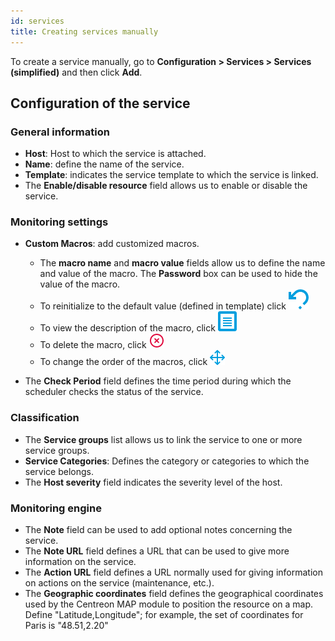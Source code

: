 ```yaml
---
id: services
title: Creating services manually
---
```


To create a service manually, go to **Configuration > Services > Services (simplified)** and then click **Add**.

## Configuration of the service

### General information

* **Host**: Host to which the service is attached.
* **Name**: define the name of the service.
* **Template**: indicates the service template to which the service is linked.
* The **Enable/disable resource** field allows us to enable or disable the service.

### Monitoring settings

* **Custom Macros**: add customized macros.

   - The **macro name** and **macro value** fields allow us to define the name and value of the macro. The **Password** box
can be used to hide the value of the macro.
   - To reinitialize to the default value (defined in template) click ![image](../../assets/configuration/common/undo.png#thumbnail1)
   - To view the description of the macro, click ![image](../../assets/configuration/common/description.png#thumbnail1)
   - To delete the macro, click ![image](../../assets/configuration/common/delete.png#thumbnail1)
   - To change the order of the macros, click ![image](../../assets/configuration/common/move.png#thumbnail1)

* The **Check Period** field defines the time period during which the scheduler checks the status of the service.

### Classification

* The **Service groups** list allows us to link the service to one or more service groups.
* **Service Categories**: Defines the category or categories to which the service belongs.
* The **Host severity** field indicates the severity level of the host.

### Monitoring engine

* The **Note** field can be used to add optional notes concerning the service.
* The **Note URL** field defines a URL that can be used to give more information on the service.
* The **Action URL** field defines a URL normally used for giving information on actions on the service (maintenance, etc.).
* The **Geographic coordinates** field defines the geographical coordinates used by the Centreon MAP module to position the resource on a map.
  Define "Latitude,Longitude"; for example, the set of coordinates for Paris is "48.51,2.20"
